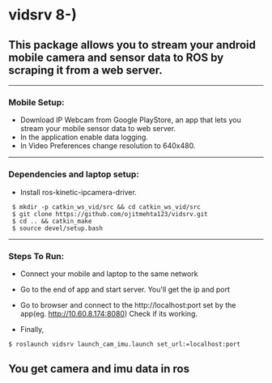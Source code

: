# vidsrv 8-)  
## This package allows you to stream your android mobile camera and sensor data to ROS by scraping it from a web server. 
***
### Mobile Setup:  
* Download IP Webcam from Google PlayStore, an app that lets you stream your mobile sensor data to web server.  
* In the application enable data logging.  
* In Video Preferences change resolution to 640x480.  
***


### Dependencies and laptop setup:
* Install ros-kinetic-ipcamera-driver.  
```
 $ mkdir -p catkin_ws_vid/src && cd catkin_ws_vid/src
 $ git clone https://github.com/ojitmehta123/vidsrv.git
 $ cd .. && catkin_make
 $ source devel/setup.bash
```
---

### Steps To Run:

* Connect your mobile and laptop to the same network

* Go to the end of app and start server. You'll get the ip and port

* Go to browser and connect to the http://localhost:port set by the app(eg. http://10.60.8.174:8080)
  Check if its working. 
  
* Finally,  
 ```
 $ roslaunch vidsrv launch_cam_imu.launch set_url:=localhost:port
```

## You get camera and imu data in ros



